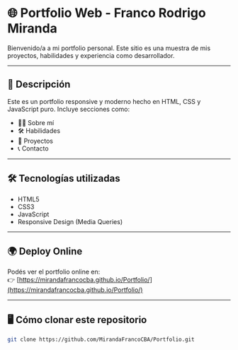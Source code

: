 # 🌐 Portfolio Web - Franco Rodrigo Miranda

Bienvenido/a a mi portfolio personal. Este sitio es una muestra de mis proyectos, habilidades y experiencia como desarrollador. 

---

## 🚀 Descripción

Este es un portfolio responsive y moderno hecho en HTML, CSS y JavaScript puro. Incluye secciones como:

- 🧑‍💻 Sobre mí
- 🛠️ Habilidades
- 📂 Proyectos
- 📞 Contacto

---

## 🛠️ Tecnologías utilizadas

- HTML5
- CSS3
- JavaScript
- Responsive Design (Media Queries)

---

## 🌍 Deploy Online

Podés ver el portfolio online en:  
👉 [https://mirandafrancocba.github.io/Portfolio/](https://mirandafrancocba.github.io/Portfolio/)  


---

## 🖥️ Cómo clonar este repositorio

```bash
git clone https://github.com/MirandaFrancoCBA/Portfolio.git
